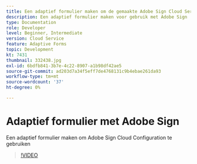 ```yaml
---
title: Een adaptief formulier maken om de gemaakte Adobe Sign Cloud Services Configuration te gebruiken
description: Een adaptief formulier maken voor gebruik met Adobe Sign
type: Documentation
role: Developer
level: Beginner, Intermediate
version: Cloud Service
feature: Adaptive Forms
topic: Development
kt: 7431
thumbnail: 332438.jpg
exl-id: 6bdfb841-3b7e-4c22-8907-a1b98df42ae5
source-git-commit: ad203d7a34f5eff7de4768131c9b4ebae261da93
workflow-type: tm+mt
source-wordcount: '37'
ht-degree: 0%

---
```


# Adaptief formulier met Adobe Sign


Een adaptief formulier maken om Adobe Sign Cloud Configuration te gebruiken

>[!VIDEO](https://video.tv.adobe.com/v/332438/?quality=9&learn=on)
